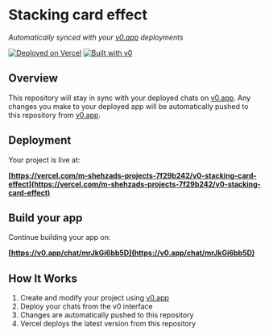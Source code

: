# Stacking card effect

*Automatically synced with your [v0.app](https://v0.app) deployments*

[![Deployed on Vercel](https://img.shields.io/badge/Deployed%20on-Vercel-black?style=for-the-badge&logo=vercel)](https://vercel.com/m-shehzads-projects-7f29b242/v0-stacking-card-effect)
[![Built with v0](https://img.shields.io/badge/Built%20with-v0.app-black?style=for-the-badge)](https://v0.app/chat/mrJkGi6bb5D)

## Overview

This repository will stay in sync with your deployed chats on [v0.app](https://v0.app).
Any changes you make to your deployed app will be automatically pushed to this repository from [v0.app](https://v0.app).

## Deployment

Your project is live at:

**[https://vercel.com/m-shehzads-projects-7f29b242/v0-stacking-card-effect](https://vercel.com/m-shehzads-projects-7f29b242/v0-stacking-card-effect)**

## Build your app

Continue building your app on:

**[https://v0.app/chat/mrJkGi6bb5D](https://v0.app/chat/mrJkGi6bb5D)**

## How It Works

1. Create and modify your project using [v0.app](https://v0.app)
2. Deploy your chats from the v0 interface
3. Changes are automatically pushed to this repository
4. Vercel deploys the latest version from this repository